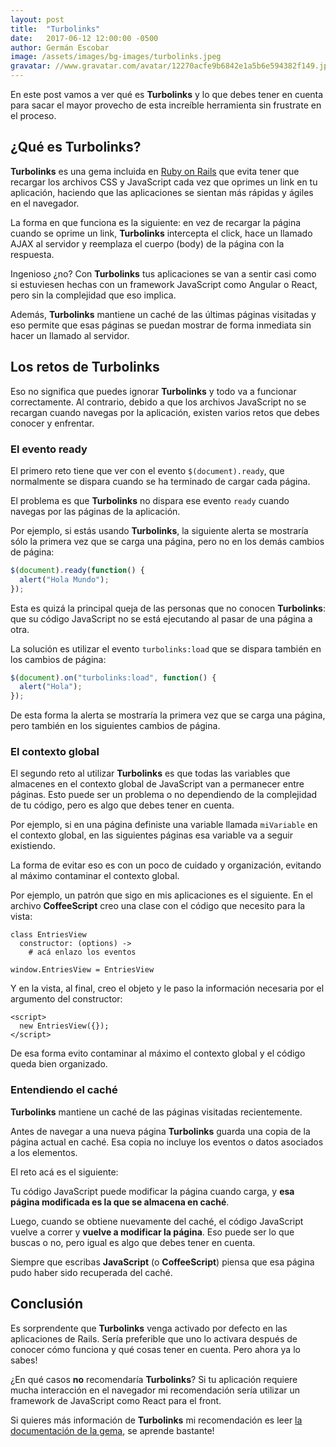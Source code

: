 ```yaml
---
layout: post
title:  "Turbolinks"
date:   2017-06-12 12:00:00 -0500
author: Germán Escobar
image: /assets/images/bg-images/turbolinks.jpeg
gravatar: //www.gravatar.com/avatar/12270acfe9b6842e1a5b6e594382f149.jpg?s=80
---
```


En este post vamos a ver qué es **Turbolinks** y lo que debes tener en cuenta para sacar el mayor provecho de esta increíble herramienta sin frustrate en el proceso.<!-- more -->

## ¿Qué es Turbolinks?

**Turbolinks** es una gema incluida en [Ruby on Rails](http://rubyonrails.org/) que evita tener que recargar los archivos CSS y JavaScript cada vez que oprimes un link en tu aplicación, haciendo que las aplicaciones se sientan más rápidas y ágiles en el navegador.

La forma en que funciona es la siguiente: en vez de recargar la página cuando se oprime un link, **Turbolinks** intercepta el click, hace un llamado AJAX al servidor y reemplaza el cuerpo (body) de la página con la respuesta.

Ingenioso ¿no? Con **Turbolinks** tus aplicaciones se van a sentir casi como si estuviesen hechas con un framework JavaScript como Angular o React, pero sin la complejidad que eso implica.

Además, **Turbolinks** mantiene un caché de las últimas páginas visitadas y eso permite que esas páginas se puedan mostrar de forma inmediata sin hacer un llamado al servidor.

## Los retos de Turbolinks

Eso no significa que puedes ignorar **Turbolinks** y todo va a funcionar correctamente. Al contrario, debido a que los archivos JavaScript no se recargan cuando navegas por la aplicación, existen varios retos que debes conocer y enfrentar.

### El evento ready

El primero reto tiene que ver con el evento `$(document).ready`, que normalmente se dispara cuando se ha terminado de cargar cada página.

El problema es que **Turbolinks** no dispara ese evento `ready` cuando navegas por las páginas de la aplicación.

Por ejemplo, si estás usando **Turbolinks**, la siguiente alerta se mostraría sólo la primera vez que se carga una página, pero no en los demás cambios de página:

```js
$(document).ready(function() {
  alert("Hola Mundo");
});
```

Esta es quizá la principal queja de las personas que no conocen **Turbolinks**: que su código JavaScript no se está ejecutando al pasar de una página a otra.

La solución es utilizar el evento `turbolinks:load` que se dispara también en los cambios de página:

```js
$(document).on("turbolinks:load", function() {
  alert("Hola");
});
```

De esta forma la alerta se mostraría la primera vez que se carga una página, pero también en los siguientes cambios de página.


### El contexto global

El segundo reto al utilizar **Turbolinks** es que todas las variables que almacenes en el contexto global de JavaScript van a permanecer entre páginas. Esto puede ser un problema o no dependiendo de la complejidad de tu código, pero es algo que debes tener en cuenta.

Por ejemplo, si en una página definiste una variable llamada `miVariable` en el contexto global, en las siguientes páginas esa variable va a seguir existiendo.

La forma de evitar eso es con un poco de cuidado y organización, evitando al máximo contaminar el contexto global.

Por ejemplo, un patrón que sigo en mis aplicaciones es el siguiente. En el archivo **CoffeeScript** creo una clase con el código que necesito para la vista:

<pre><code class="language-coffeescript">class EntriesView
  constructor: (options) ->
    # acá enlazo los eventos

window.EntriesView = EntriesView
</code></pre>

Y en la vista, al final, creo el objeto y le paso la información necesaria por el argumento del constructor:

<pre><code class="language-html">&lt;script&gt;
  new EntriesView({});
&lt;/script&gt;</code></pre>

De esa forma evito contaminar al máximo el contexto global y el código queda bien organizado.

### Entendiendo el caché

**Turbolinks** mantiene un caché de las páginas visitadas recientemente.

Antes de navegar a una nueva página **Turbolinks** guarda una copia de la página actual en caché. Esa copia no incluye los eventos o datos asociados a los elementos.

El reto acá es el siguiente:

Tu código JavaScript puede modificar la página cuando carga, y **esa página modificada es la que se almacena en caché**.

Luego, cuando se obtiene nuevamente del caché, el código JavaScript vuelve a correr y **vuelve a modificar la página**. Eso puede ser lo que buscas o no, pero igual es algo que debes tener en cuenta.

Siempre que escribas **JavaScript** (o **CoffeeScript**) piensa que esa página pudo haber sido recuperada del caché.

## Conclusión

Es sorprendente que **Turbolinks** venga activado por defecto en las aplicaciones de Rails. Sería preferible que uno lo activara después de conocer cómo funciona y qué cosas tener en cuenta. Pero ahora ya lo sabes!

¿En qué casos **no** recomendaría **Turbolinks**? Si tu aplicación requiere mucha interacción en el navegador mi recomendación sería utilizar un framework de JavaScript como React para el front.

Si quieres más información de **Turbolinks** mi recomendación es leer <a href="https://github.com/turbolinks/turbolinks" target="_blank">la documentación de la gema</a>, se aprende bastante!
